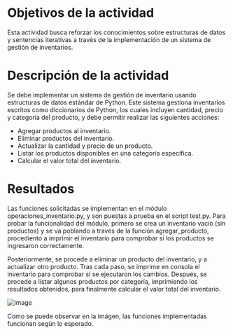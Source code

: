 # Objetivos de la actividad

Esta actividad busca reforzar los conocimientos sobre estructuras de datos y sentencias iterativas a través de la implementación de un sistema de gestión de inventarios.

# Descripción de la actividad

Se debe implementar un sistema de gestión de inventario usando estructuras de datos estándar de Python. Este sistema gestiona inventarios escritos como diccionarios de Python, los cuales incluyen cantidad,
precio y categoría del producto, y debe permitir realizar las siguientes acciones:
- Agregar productos al inventario.
- Eliminar productos del inventario.
- Actualizar la cantidad y precio de un producto.
- Listar los productos disponibles en una categoría específica.
- Calcular el valor total del inventario.

# Resultados

Las funciones solicitadas se implementan en el módulo operaciones_inventario.py, y son puestas a prueba en el script test.py. Para probar la funcionalidad del módulo, primero se crea un inventario vacío
(sin productos) y se va poblando a través de la función agregar_producto, procediento a imprimir el inventario para comprobar si los productos se ingresaron correctamente.

Posteriormente, se procede a eliminar un producto del inventario, y a actualizar otro producto. Tras cada paso, se imprime en consola el inventario para comprobar si se ejecutaron los cambios.
Después, se procede a listar algunos productos por categoría, imprimiendo los resultados obtenidos, para finalmente calcular el valor total del inventario.

![image](https://github.com/user-attachments/assets/314f5c19-ca59-4fe1-9847-91d85fcc257a)

Como se puede observar en la imágen, las funciones implementadas funcionan según lo esperado.
